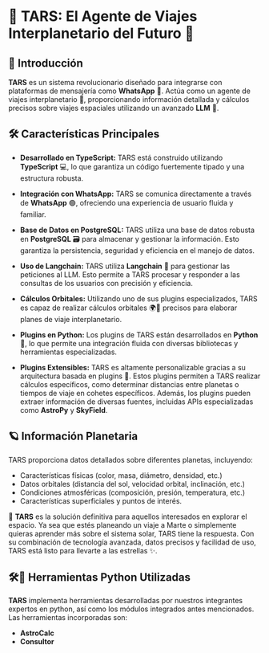 # 🚀 **TARS**: El Agente de Viajes Interplanetario del Futuro 🌌

## 🌟 Introducción
**TARS** es un sistema revolucionario diseñado para integrarse con plataformas de mensajería como **WhatsApp** 📱. Actúa como un agente de viajes interplanetario 🌠, proporcionando información detallada y cálculos precisos sobre viajes espaciales utilizando un avanzado **LLM** 🧠.

## 🛠 Características Principales

- **Desarrollado en TypeScript:** TARS está construido utilizando **TypeScript** 💻, lo que garantiza un código fuertemente tipado y una estructura robusta.

- **Integración con WhatsApp:** TARS se comunica directamente a través de **WhatsApp** 🟢, ofreciendo una experiencia de usuario fluida y familiar.

- **Base de Datos en PostgreSQL:** TARS utiliza una base de datos robusta en **PostgreSQL** 🗃 para almacenar y gestionar la información. Esto garantiza la persistencia, seguridad y eficiencia en el manejo de datos.

- **Uso de Langchain:** TARS utiliza **Langchain** 🔗 para gestionar las peticiones al LLM. Esto permite a TARS procesar y responder a las consultas de los usuarios con precisión y eficiencia.

- **Cálculos Orbitales:** Utilizando uno de sus plugins especializados, TARS es capaz de realizar cálculos orbitales 🌍🔭 precisos para elaborar planes de viaje interplanetario.

- **Plugins en Python:** Los plugins de TARS están desarrollados en **Python** 🐍, lo que permite una integración fluida con diversas bibliotecas y herramientas especializadas.

- **Plugins Extensibles:** TARS es altamente personalizable gracias a su arquitectura basada en plugins 🔌. Estos plugins permiten a TARS realizar cálculos específicos, como determinar distancias entre planetas o tiempos de viaje en cohetes específicos. Además, los plugins pueden extraer información de diversas fuentes, incluidas APIs especializadas como **AstroPy** y **SkyField**.

## 🪐 Información Planetaria
TARS proporciona datos detallados sobre diferentes planetas, incluyendo:

- Características físicas (color, masa, diámetro, densidad, etc.)
- Datos orbitales (distancia del sol, velocidad orbital, inclinación, etc.)
- Condiciones atmosféricas (composición, presión, temperatura, etc.)
- Características superficiales y puntos de interés.

🌌 **TARS** es la solución definitiva para aquellos interesados en explorar el espacio. Ya sea que estés planeando un viaje a Marte o simplemente quieras aprender más sobre el sistema solar, TARS tiene la respuesta. Con su combinación de tecnología avanzada, datos precisos y facilidad de uso, TARS está listo para llevarte a las estrellas ✨.

## 🛠🐍 Herramientas Python Utilizadas

**TARS** implementa herramientas desarrolladas por nuestros integrantes expertos en python, así como los módulos integrados antes mencionados.
Las herramientas incorporadas son:
- **AstroCalc**
- **Consultor**

### 
